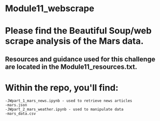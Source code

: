 # Module11_webscrape

# Please find the Beautiful Soup/web scrape analysis of the Mars data.
## Resources and guidance used for this challenge are located in the Module11_resources.txt.
# Within the repo, you'll find:
    -JWpart_1_mars_news.ipynb - used to retrieve news articles
    -mars.json
    -JWpart_2_mars_weather.ipynb - used to manipulate data
    -mars_data.csv
